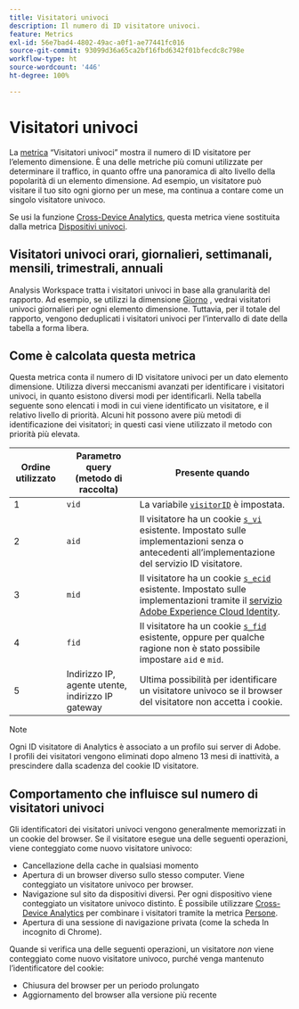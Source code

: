 ```yaml
---
title: Visitatori univoci
description: Il numero di ID visitatore univoci.
feature: Metrics
exl-id: 56e7bad4-4802-49ac-a0f1-ae77441fc016
source-git-commit: 93099d36a65ca2bf16fbd6342f01bfecdc8c798e
workflow-type: ht
source-wordcount: '446'
ht-degree: 100%

---
```


# Visitatori univoci

La [metrica](overview.md) “Visitatori univoci” mostra il numero di ID visitatore per l’elemento dimensione. È una delle metriche più comuni utilizzate per determinare il traffico, in quanto offre una panoramica di alto livello della popolarità di un elemento dimensione. Ad esempio, un visitatore può visitare il tuo sito ogni giorno per un mese, ma continua a contare come un singolo visitatore univoco.

Se usi la funzione [Cross-Device Analytics](../cda/overview.md), questa metrica viene sostituita dalla metrica [Dispositivi univoci](unique-devices.md).

## Visitatori univoci orari, giornalieri, settimanali, mensili, trimestrali, annuali

Analysis Workspace tratta i visitatori univoci in base alla granularità del rapporto. Ad esempio, se utilizzi la dimensione [Giorno](../dimensions/day.md) , vedrai visitatori univoci giornalieri per ogni elemento dimensione. Tuttavia, per il totale del rapporto, vengono deduplicati i visitatori univoci per l’intervallo di date della tabella a forma libera.

## Come è calcolata questa metrica

Questa metrica conta il numero di ID visitatore univoci per un dato elemento dimensione. Utilizza diversi meccanismi avanzati per identificare i visitatori univoci, in quanto esistono diversi modi per identificarli. Nella tabella seguente sono elencati i modi in cui viene identificato un visitatore, e il relativo livello di priorità. Alcuni hit possono avere più metodi di identificazione dei visitatori; in questi casi viene utilizzato il metodo con priorità più elevata.

| Ordine utilizzato | Parametro query (metodo di raccolta) | Presente quando |
| --- | --- | --- |
| 1 | `vid` | La variabile [`visitorID`](/help/implement/vars/config-vars/visitorid.md) è impostata. |
| 2 | `aid` | Il visitatore ha un cookie [`s_vi`](https://experienceleague.adobe.com/docs/core-services/interface/ec-cookies/cookies-analytics.html?lang=it) esistente. Impostato sulle implementazioni senza o antecedenti all’implementazione del servizio ID visitatore. |
| 3 | `mid` | Il visitatore ha un cookie [`s_ecid`](https://experienceleague.adobe.com/docs/core-services/interface/ec-cookies/cookies-analytics.html?lang=it) esistente. Impostato sulle implementazioni tramite il [servizio Adobe Experience Cloud Identity](https://experienceleague.adobe.com/docs/id-service/using/home.html?lang=it). |
| 4 | `fid` | Il visitatore ha un cookie [`s_fid`](https://experienceleague.adobe.com/docs/core-services/interface/ec-cookies/cookies-analytics.html?lang=it) esistente, oppure per qualche ragione non è stato possibile impostare `aid` e `mid`. |
| 5 | Indirizzo IP, agente utente, indirizzo IP gateway | Ultima possibilità per identificare un visitatore univoco se il browser del visitatore non accetta i cookie. |

>[!NOTE]
>
>Ogni ID visitatore di Analytics è associato a un profilo sui server di Adobe. I profili dei visitatori vengono eliminati dopo almeno 13 mesi di inattività, a prescindere dalla scadenza del cookie ID visitatore.

## Comportamento che influisce sul numero di visitatori univoci

Gli identificatori dei visitatori univoci vengono generalmente memorizzati in un cookie del browser. Se il visitatore esegue una delle seguenti operazioni, viene conteggiato come nuovo visitatore univoco:

* Cancellazione della cache in qualsiasi momento
* Apertura di un browser diverso sullo stesso computer. Viene conteggiato un visitatore univoco per browser.
* Navigazione sul sito da dispositivi diversi. Per ogni dispositivo viene conteggiato un visitatore univoco distinto. È possibile utilizzare [Cross-Device Analytics](../cda/overview.md) per combinare i visitatori tramite la metrica [Persone](people.md).
* Apertura di una sessione di navigazione privata (come la scheda In incognito di Chrome).

Quande si verifica una delle seguenti operazioni, un visitatore *non* viene conteggiato come nuovo visitatore univoco, purché venga mantenuto l’identificatore del cookie:

* Chiusura del browser per un periodo prolungato
* Aggiornamento del browser alla versione più recente
